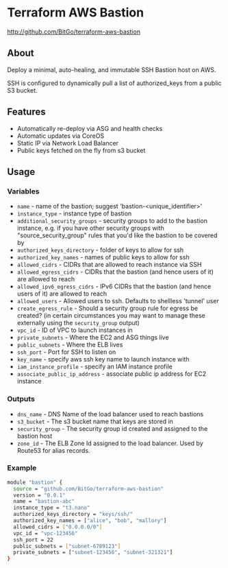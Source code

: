 # Terraform AWS Bastion #

<http://github.com/BitGo/terraform-aws-bastion>

## About ##

Deploy a minimal, auto-healing, and immutable SSH Bastion host on AWS.

SSH is configured to dynamically pull a list of authorized_keys from a public S3 bucket.

## Features ##

  * Automatically re-deploy via ASG and health checks
  * Automatic updates via CoreOS
  * Static IP via Network Load Balancer
  * Public keys fetched on the fly from s3 bucket

## Usage  ##

### Variables

  * ```name``` - name of the bastion; suggest 'bastion-<unique_identifier>'
  * ```instance_type``` - instance type of bastion
  * ```additional_security_groups``` - security groups to add to the bastion instance, e.g. if you have other security groups with "source_security_group" rules that you'd like the bastion to be covered by
  * ```authorized_keys_directory``` - folder of keys to allow for ssh
  * ```authorized_key_names``` - names of public keys to allow for ssh
  * ```allowed_cidrs``` - CIDRs that are allowed to reach instance via SSH
  * ```allowed_egress_cidrs``` - CIDRs that the bastion (and hence users of it) are allowed to reach
  * ```allowed_ipv6_egress_cidrs``` - IPv6 CIDRs that the bastion (and hence users of it) are allowed to reach
  * ```allowed_users``` - Allowed users to ssh. Defaults to shellless 'tunnel' user
  * ```create_egress_rule``` - Should a security group rule for egress be created? (in certain circumstances you may want to manage these externally using the `security_group` output)
  * ```vpc_id``` - ID of VPC to launch instances in
  * ```private_subnets``` - Where the EC2 and ASG things live
  * ```public_subnets``` - Where the ELB lives
  * ```ssh_port``` - Port for SSH to listen on
  * ```key_name``` - specify aws ssh key name to launch instance with
  * ```iam_instance_profile``` - specify an IAM instance profile
  * ```associate_public_ip_address``` - associate public ip address for EC2 instance

### Outputs

  * ```dns_name``` - DNS Name of the load balancer used to reach bastions
  * ```s3_bucket``` - The s3 bucket name that keys are stored in
  * ```security_group``` - The security group id created and assigned to the bastion host
  * ```zone_id``` - The ELB Zone Id assigned to the load balancer. Used by Route53 for alias records.

### Example

```bash
module "bastion" {
  source = "github.com/BitGo/terraform-aws-bastion"
  version = "0.0.1"
  name = "bastion-abc"
  instance_type = "t3.nano"
  authorized_keys_directory = "keys/ssh/"
  authorized_key_names = ["alice", "bob", "mallory"]
  allowed_cidrs = ["0.0.0.0/0"]
  vpc_id = "vpc-123456"
  ssh_port = 22
  public_subnets = ["subnet-6789123"]
  private_subnets = ["subnet-123456", "subnet-321321"]
}
```
